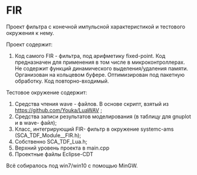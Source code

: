 # FIR
Проект фильтра с конечной импульсной характеристикой и тестового окружения к нему.

Проект содержит:
1) Код самого FIR - фильтра, под арифметику fixed-point. Код предназначен для применения в том числе в микроконтроллерах. Не содержит функций динамического выделения/удаления памяти. Организован на кольцевом буфере. Оптимизирован под пакетную обработку. Код повторно-входимый.

Тестовое окружение содержит:
1) Средства чтения wave - файлов. В основе скрипт, взятый из https://github.com/Youka/LuaWAV ;
2) Средства записи результатов моделирования (в таблицу для gnuplot и в wave- файл);
3) Класс, интегрирующий FIR- фильтр в окружение systemc-ams (SCA_TDF_Module__FIR.h);
4) Собственно SCA_TDF_Lua.h;
5) Верхний уровень проекта в main.cpp
6) Проектные файлы Eclipse-CDT

Всё собиралось под win7/win10 c помощью MinGW.



